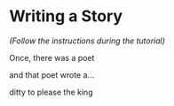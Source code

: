 # Writing a Story

_(Follow the instructions during the tutorial)_

Once, there was a poet

and that poet wrote a...

ditty to please the king
